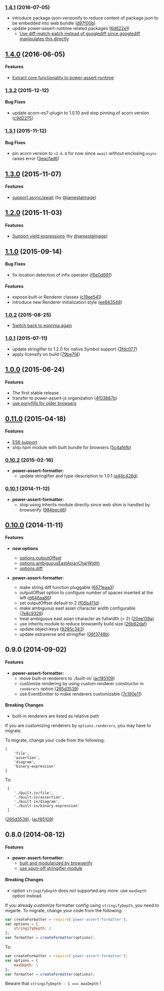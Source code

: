 ### [1.4.1](https://github.com/power-assert-js/power-assert-formatter/releases/tag/v1.4.1) (2016-07-05)


* introduce package-json-versionify to reduce content of package.json to be embedded into web bundle ([d97f00b](https://github.com/power-assert-js/power-assert-formatter/commit/d97f00b1288222f48580ee3fc09bec066a988f3c))
* update power-assert-runtime related packages ([6d622e1](https://github.com/power-assert-js/power-assert-formatter/commit/6d622e14bc4c05450f0e6740bcf1ca90c5e32d42))
  * [Use diff-match-patch instead of googlediff since googlediff manipulates this directly](https://github.com/twada/power-assert-runtime/pull/13)


## [1.4.0](https://github.com/power-assert-js/power-assert-formatter/releases/tag/v1.4.0) (2016-06-05)


#### Features

* [Extract core functionality to power-assert-runtime](https://github.com/power-assert-js/power-assert-formatter/pull/25)


### [1.3.2](https://github.com/power-assert-js/power-assert-formatter/releases/tag/v1.3.2) (2015-12-12)


#### Bug Fixes

* update acorn-es7-plugin to 1.0.10 and stop pinning of acorn version ([c9d2275](https://github.com/power-assert-js/power-assert-formatter/commit/c9d22757ea41b8e5ed6e39d910691094bbf0c1e4))


### [1.3.1](https://github.com/power-assert-js/power-assert-formatter/releases/tag/v1.3.1) (2015-11-12)


#### Bug Fixes

* pin acorn version to `<2.6.0` for now since `await` without enclosing `async` raises error ([3eacfad6](https://github.com/power-assert-js/power-assert-formatter/commit/3eacfad621897106a1eb18f93d753e5b5a09e26d))


## [1.3.0](https://github.com/power-assert-js/power-assert-formatter/releases/tag/v1.3.0) (2015-11-07)


#### Features

* [support async/await](https://github.com/power-assert-js/power-assert-formatter/pull/20) (by [@jamestalmage](https://github.com/jamestalmage))


## [1.2.0](https://github.com/power-assert-js/power-assert-formatter/releases/tag/v1.2.0) (2015-11-03)


#### Features

* [Support yield expressions](https://github.com/power-assert-js/power-assert-formatter/pull/19) (by [@jamestalmage](https://github.com/jamestalmage))


## [1.1.0](https://github.com/power-assert-js/power-assert-formatter/releases/tag/v1.1.0) (2015-09-14)


#### Bug Fixes

* fix location detection of infix operator ([f6e0d691](https://github.com/power-assert-js/power-assert-formatter/commit/f6e0d6919ee32045c18983c00d60011d0dc4a0d1))


#### Features

* expose built-in Renderer classes ([c19ee541](https://github.com/power-assert-js/power-assert-formatter/commit/c19ee5411fbe5bd8eed5be418252d8576aa75e0f))
* introduce new Renderer initialization style ([ee643548](https://github.com/power-assert-js/power-assert-formatter/commit/ee6435484143ae5fadae913608ff97df66ca8f23))


### [1.0.2](https://github.com/power-assert-js/power-assert-formatter/releases/tag/v1.0.2) (2015-08-25)


  * [Switch back to esprima again](https://github.com/power-assert-js/power-assert-formatter/pull/16)


### [1.0.1](https://github.com/power-assert-js/power-assert-formatter/releases/tag/v1.0.1) (2015-07-11)


  * update stringifier to 1.2.0 for native Symbol support ([3fdc077](https://github.com/power-assert-js/power-assert-formatter/commit/3fdc07764bc4967036df54555100d941cfdda9cd))
  * apply licensify on build ([79be7f4](https://github.com/power-assert-js/power-assert-formatter/commit/79be7f42387b19baaff368422b09f8d4365f798d))


## [1.0.0](https://github.com/power-assert-js/power-assert-formatter/releases/tag/v1.0.0) (2015-06-24)


#### Features

* The first stable release
* transfer to power-assert-js organization ([4f03887b](https://github.com/power-assert-js/power-assert-formatter/commit/4f03887b18b0b59fe594931b0621788a595a532f))
* [use ponyfills for older browsers](https://github.com/power-assert-js/power-assert-formatter/pull/15)


## [0.11.0](https://github.com/power-assert-js/power-assert-formatter/releases/tag/v0.11.0) (2015-04-18)


#### Features

* [ES6 support](https://github.com/power-assert-js/power-assert-formatter/pull/14)
* ship npm module with built bundle for browsers ([5c4afefb](https://github.com/power-assert-js/power-assert-formatter/commit/5c4afefb252dac5d52a2892ea54cedb59da66af0))


### [0.10.2](https://github.com/power-assert-js/power-assert-formatter/releases/tag/v0.10.2) (2015-02-16)


* **power-assert-formatter:**
  * update stringifier and type-description to 1.0.1 ([a44c428d](https://github.com/power-assert-js/power-assert-formatter/commit/a44c428d7aa541c819ae31b61a8979c8ae74e046))


### [0.10.1](https://github.com/power-assert-js/power-assert-formatter/releases/tag/v0.10.1) (2014-11-12)


* **power-assert-formatter:**
  * stop using inherits module directly since web shim is handled by browserify ([984becd6](https://github.com/power-assert-js/power-assert-formatter/commit/984becd6f08454babac80f99521a98841c23797a))


## [0.10.0](https://github.com/power-assert-js/power-assert-formatter/releases/tag/v0.10.0) (2014-11-11)


#### Features

* **new options**
  * [options.outputOffset](https://github.com/power-assert-js/power-assert-formatter#optionsoutputoffset)
  * [options.ambiguousEastAsianCharWidth](https://github.com/power-assert-js/power-assert-formatter#optionsambiguouseastasiancharwidth)
  * [options.diff](https://github.com/power-assert-js/power-assert-formatter#optionsdiff)

* **power-assert-formatter:**
  * make string diff function pluggable ([6571eaa3](https://github.com/power-assert-js/power-assert-formatter/commit/6571eaa34ce310d796fa8e2040143516db094527))
  * outputOffset option to configure number of spaces inserted at the left ([d646aa86](https://github.com/power-assert-js/power-assert-formatter/commit/d646aa86d9ed8952433a2ca6f903362754aa5a31))
  * set outputOffset default to 2 ([f05b411d](https://github.com/power-assert-js/power-assert-formatter/commit/f05b411ddb5123d15f5613714fec1b777403e853))
  * make ambiguous east asian character width configurable ([7e8c9328](https://github.com/power-assert-js/power-assert-formatter/commit/7e8c9328b1b62879c0ee0a86a495fa25f5c22865))
  * treat ambiguous east asian character as fullwidth (= 2) ([20ee139a](https://github.com/power-assert-js/power-assert-formatter/commit/20ee139a13677a043ce8c5982b8dae9d6ef6cb59))
  * use inherits module to reduce browserify build size ([26b62daf](https://github.com/power-assert-js/power-assert-formatter/commit/26b62daf7f46f2b47029013568407e6ca56631bb))
  * update object-keys ([9285c343](https://github.com/power-assert-js/power-assert-formatter/commit/9285c3430261513dad6283a4dd100acb4dd91925))
  * update estraverse and stringifier ([06f3748b](https://github.com/power-assert-js/power-assert-formatter/commit/06f3748b9995de035110a2e562f81fd1dc09c972))


## 0.9.0 (2014-09-02)


#### Features

* **power-assert-formatter:**
  * move built-in renderers to ./built-in/ ([acf85109](https://github.com/power-assert-js/power-assert-formatter/commit/acf85109bcb579109b80a36a8a6439c4e028066d))
  * customize rendering by using custom renderer constructor in `renderers` option ([265d3539](https://github.com/power-assert-js/power-assert-formatter/commit/265d353997f7321e9e24c5252c7aa0f4c696624a))
  * use EventEmitter to make renderers customizable ([7c190e11](https://github.com/power-assert-js/power-assert-formatter/commit/7c190e1170de8c96129a2ccd3e67fd9f14623732))


#### Breaking Changes

* built-in renderers are listed as relative path

If you are customizing renderers by `options.renderers`, you may have to migrate.

To migrate, change your code from the following:

```
[
    'file',
    'assertion',
    'diagram',
    'binary-expression'
]
```

To:

```
 [
    './built-in/file',
    './built-in/assertion',
    './built-in/diagram',
    './built-in/binary-expression'
 ]
```

 ([265d3539](https://github.com/power-assert-js/power-assert-formatter/commit/265d353997f7321e9e24c5252c7aa0f4c696624a)), ([acf85109](https://github.com/power-assert-js/power-assert-formatter/commit/acf85109bcb579109b80a36a8a6439c4e028066d))


## 0.8.0 (2014-08-12)


#### Features


* **power-assert-formatter:**
  * [built and modularized by browserify](https://github.com/power-assert-js/power-assert-formatter/pull/8)
  * [use spun-off stringifier module](https://github.com/power-assert-js/power-assert-formatter/pull/9)


#### Breaking Changes

* option `stringifyDepth` does not supported any more. use `maxDepth` option instead.

If you already customize formatter config using `stringifyDepth`, you need to migarte. To migrate, change your code from the following:

```javascript
var createFormatter = require('power-assert-formatter');
var options = {
    stringifyDepth: 2
};
var formatter = createFormatter(options);
```

To:

```javascript
var createFormatter = require('power-assert-formatter');
var options = {
    maxDepth: 1
};
var formatter = createFormatter(options);
```

Beware that `stringifyDepth - 1 === maxDepth` !
